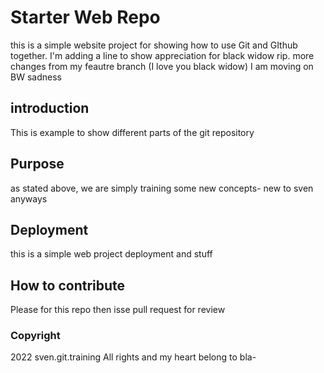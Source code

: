# Starter Web Repo

this is a simple website project for showing how to use Git and GIthub together.
I'm adding a line to show appreciation for black widow rip. more changes from my feautre branch (I love you black widow)
I am moving on BW sadness

## introduction
This is example to show different parts of the git repository

## Purpose

as stated above, we are simply training some new concepts- new to sven anyways

## Deployment

this is a simple web project deployment and stuff

## How to contribute

Please for this repo then isse pull request for review

### Copyright

2022 sven.git.training All rights and my heart belong to bla-

